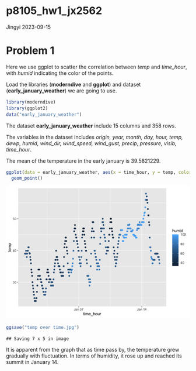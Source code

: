 p8105_hw1_jx2562
================
Jingyi
2023-09-15

# Problem 1

Here we use ggplot to scatter the correlation between *temp* and
*time_hour*, with *humid* indicating the color of the points.

Load the libraries (**moderndive** and **ggplot**) and dataset
(**early_january_weather**) we are going to use.

``` r
library(moderndive)
library(ggplot2)
data("early_january_weather")
```

The dataset **early_january_weather** include 15 columns and 358 rows.

The variables in the dataset includes *origin, year, month, day, hour,
temp, dewp, humid, wind_dir, wind_speed, wind_gust, precip, pressure,
visib, time_hour*.

The mean of the temperature in the early january is 39.5821229.

``` r
ggplot(data = early_january_weather, aes(x = time_hour, y = temp, color = humid)) +
  geom_point()
```

![](p8105_hw1_jx2562_files/figure-gfm/plot-1.png)<!-- -->

``` r
ggsave("temp over time.jpg")
```

    ## Saving 7 x 5 in image

It is apparent from the graph that as time pass by, the temperature grew
gradually with fluctuation. In terms of humidity, it rose up and reached
its summit in January 14.
